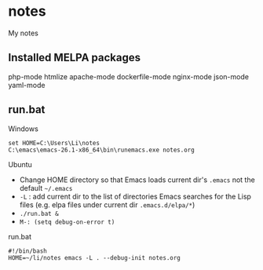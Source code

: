 # notes
My notes

## Installed MELPA packages
php-mode htmlize apache-mode dockerfile-mode nginx-mode json-mode yaml-mode

## run.bat

Windows
```
set HOME=C:\Users\Li\notes
C:\emacs\emacs-26.1-x86_64\bin\runemacs.exe notes.org
```

Ubuntu
- Change HOME directory so that Emacs loads current dir's `.emacs` not the default `~/.emacs`
- `-L` : add current dir to the list of directories Emacs searches for the Lisp files (e.g. elpa files under current dir `.emacs.d/elpa/*`)
- `./run.bat &`
- `M-: (setq debug-on-error t)`

run.bat
```
#!/bin/bash
HOME=~/li/notes emacs -L . --debug-init notes.org
```
